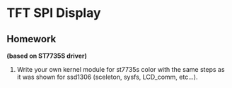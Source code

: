 # TFT SPI Display

## Homework

**(based on ST7735S driver)**

1. Write your own kernel module for st7735s color with the same steps as it was shown for ssd1306 (sceleton, sysfs, LCD_comm, etc...).
